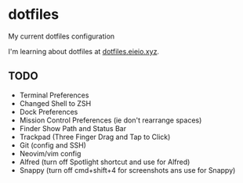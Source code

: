 # dotfiles
My current dotfiles configuration

I'm learning about dotfiles at [dotfiles.eieio.xyz](http://dotfiles.eieio.xyz).

## TODO
- Terminal Preferences
- Changed Shell to ZSH
- Dock Preferences
- Mission Control Preferences (ie don't rearrange spaces)
- Finder Show Path and Status Bar
- Trackpad (Three Finger Drag and Tap to Click)
- Git (config and SSH)
- Neovim/vim config
- Alfred (turn off Spotlight shortcut and use for Alfred)
- Snappy (turn off cmd+shift+4 for screenshots ans use for Snappy)

